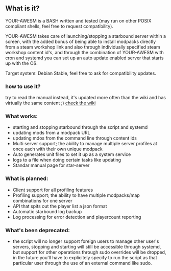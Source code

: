 ## What is it?

YOUR-AWESM is a BASH written and tested (may run on other POSIX compliant shells, feel free to request compatibility).

YOUR-AWESM takes care of launching/stopping a starbound server within a screen, with the added bonus of being able to install modpacks directly from a steam workshop link and also through individually specified steam workshop content id's, and through the combination of YOUR-AWESM with cron and systemd you can set up an auto update enabled server that starts up with the OS.

Target system: Debian Stable, feel free to ask for compatibility updates.

### how to use it?

try to read the manual instead, it's updated more often than the wiki and has virtually the same content ;)
[check the wiki](https://github.com/Reiikz/your-awesm/wiki)

### What works:
* starting and stopping starbound through the script and systemd
* updating mods from a modpack URL
* updating mdos from the command line through content ids
* Multi server support; the ability to manage multiple server profiles at once each with their own unique modpack
* Auto generates unit files to set it up as a system service
* logs to a file when doing certain tasks like updating
* Standar manual page for star-server

### What is planned:
* Client support for all profiling features
* Profiling support; the ability to have multiple modpacks/map combinations for one server
* API that spits out the player list a json format
* Automatic starbound log backup
* Log processing for error detection and playercount reporting

### What's been deprecated:
* the script will no longer support foreign users to manage other user's servers, stopping and starting will still be accessible through systemd, but support for other operations through sudo overrides will be dropped, in the future you'll have to explicitely specify to run the script as that particular user through the use of an external command like sudo.
